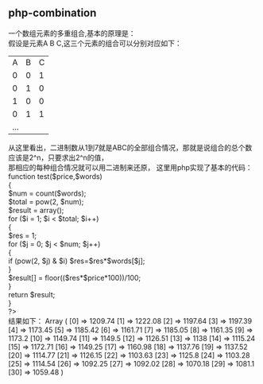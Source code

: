 <html>
<h2>php-combination</h2>
一个数组元素的多重组合,基本的原理是：<br />
假设是元素A B C,这三个元素的组合可以分别对应如下：<br />
<table>
    <tr>
        <td>A</td>
        <td>B</td>
        <td>C</td>
    </tr>
    <tr>
        <td>0</td>
        <td>0</td>
        <td>1</td>
    </tr>
    <tr>
        <td>0</td>
        <td>1</td>
        <td>0</td>
    </tr>
    <tr>
        <td>1</td>
        <td>0</td>
        <td>0</td>
    </tr>
    <tr>
        <td>0</td>
        <td>1</td>
        <td>1</td>
    </tr>
    <tr>
        <td colspan=3>...</td>
    </tr>

</table>
从这里看出，二进制数从1到7就是ABC的全部组合情况，那就是说组合的总个数应该是2^n，只要求出2^n的值，<br />那相应的每种组合情况就可以用二进制来还原，
这里用php实现了基本的代码：<br />
<?php<br />
function test($price,$words)<br />
{<br />
        $num = count($words);   <br />
        $total = pow(2, $num); <br />
        $result = array();  <br />
        for ($i = 1; $i < $total; $i++) <br />
        {   <br />
            $res = 1;<br />
            for ($j = 0; $j < $num; $j++) <br />
            {  <br />
                if (pow(2, $j) & $i) $res=$res*$words[$j];<br />
            }  <br />
            $result[] = floor(($res*$price*100))/100;<br />
        }<br />
        return $result;<br />
}<br />
?><br />
结果如下：
Array ( [0] => 1209.74 [1] => 1222.08 [2] => 1197.64 [3] => 1197.39 [4] => 1173.45 [5] => 1185.42 [6] => 1161.71 [7] => 1185.05 [8] => 1161.35 [9] => 1173.2 [10] => 1149.74 [11] => 1149.5 [12] => 1126.51 [13] => 1138 [14] => 1115.24 [15] => 1172.71 [16] => 1149.25 [17] => 1160.98 [18] => 1137.76 [19] => 1137.52 [20] => 1114.77 [21] => 1126.15 [22] => 1103.63 [23] => 1125.8 [24] => 1103.28 [25] => 1114.54 [26] => 1092.25 [27] => 1092.02 [28] => 1070.18 [29] => 1081.1 [30] => 1059.48 )





</html>
